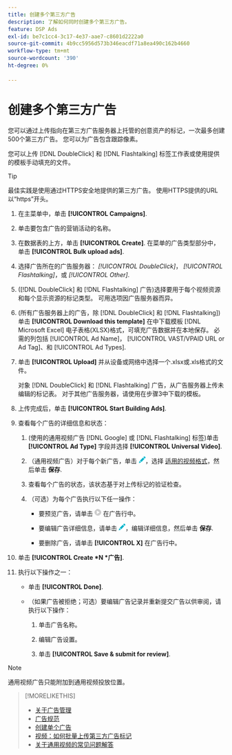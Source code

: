 ```yaml
---
title: 创建多个第三方广告
description: 了解如何同时创建多个第三方广告。
feature: DSP Ads
exl-id: be7c1cc4-3c17-4e37-aae7-c8601d2222a0
source-git-commit: 4b9cc5956d573b346eacdf71a8ea490c162b4660
workflow-type: tm+mt
source-wordcount: '390'
ht-degree: 0%

---
```


# 创建多个第三方广告

您可以通过上传指向在第三方广告服务器上托管的创意资产的标记，一次最多创建500个第三方广告。 您可以为广告包含跟踪像素。<!-- The bulksheet template for other ad servers says you can include 200. Which is it: 200 or 500? -->

您可以上传 [!DNL DoubleClick] 和 [!DNL Flashtalking] 标签工作表或使用提供的模板手动填充的文件。

>[!TIP]
>
> 最佳实践是使用通过HTTPS安全地提供的第三方广告。 使用HTTPS提供的URL以“https”开头。

1. 在主菜单中，单击 **[!UICONTROL Campaigns]**.

1. 单击要包含广告的营销活动的名称。

1. 在数据表的上方，单击 **[!UICONTROL Create]**. 在菜单的广告类型部分中，单击 **[!UICONTROL Bulk upload ads]**.

1. 选择广告所在的广告服务器： *[!UICONTROL DoubleClick]*， *[!UICONTROL Flashtalking]*，或 *[!UICONTROL Other]*.

1. ([!DNL DoubleClick] 和 [!DNL Flashtalking] 广告)选择要用于每个视频资源和每个显示资源的标记类型。 可用选项因广告服务器而异。

1. (所有广告服务器上的广告，除 [!DNL DoubleClick] 和 [!DNL Flashtalking])单击 **[!UICONTROL Download this template]** 在中下载模板 [!DNL Microsoft Excel] 电子表格(XLSX)格式，可填充广告数据并在本地保存。 必需的列包括 [!UICONTROL Ad Name]， [!UICONTROL VAST/VPAID URL or Ad Tag]、和 [!UICONTROL Ad Types].

1. 单击 **[!UICONTROL Upload]** 并从设备或网络中选择一个.xlsx或.xls格式的文件。

   对象 [!DNL DoubleClick] 和 [!DNL Flashtalking] 广告，从广告服务器上传未编辑的标记表。 对于其他广告服务器，请使用在步骤3中下载的模板。

1. 上传完成后，单击 **[!UICONTROL Start Building Ads]**.

1. 查看每个广告的详细信息和状态：

   1. (使用的通用视频广告 [!DNL Google] 或 [!DNL Flashtalking] 标签)单击 **[!UICONTROL Ad Type]** 字段并选择 **[!UICONTROL Universal Video]**.

   1. （通用视频广告）对于每个新广告，单击 ![编辑](/help/dsp/assets/edit.png)，选择 [适用的视频格式](/help/dsp/campaign-management/ads/ad-settings-universal-video.md)，然后单击 **保存**.

   1. 查看每个广告的状态，该状态基于对上传标记的验证检查。

   1. （可选）为每个广告执行以下任一操作：

      * 要预览广告，请单击 ![play](/help/dsp/assets/play.png) 在广告行中。

      * 要编辑广告详细信息，请单击 ![编辑](/help/dsp/assets/edit.png)，编辑详细信息，然后单击 **保存**.

      * 要删除广告，请单击 **[!UICONTROL X]** 在广告行中。

1. 单击 **[!UICONTROL Create *N *广告]**.

1. 执行以下操作之一：

   * 单击 **[!UICONTROL Done]**.

   * （如果广告被拒绝；可选）要编辑广告记录并重新提交广告以供审阅，请执行以下操作：

      1. 单击广告名称。

      1. 编辑广告设置。

      1. 单击 **[!UICONTROL Save & submit for review]**.

>[!NOTE]
>
>通用视频广告只能附加到通用视频投放位置。

>[!MORELIKETHIS]
>
>* [关于广告管理](ad-about.md)
>* [广告规范](ad-specs.md)
>* [创建单个广告](ad-create.md)
>* [视频：如何批量上传第三方广告标记](https://experienceleague.adobe.com/docs/advertising-learn/tutorials/dsp/bulk-upload-third-party-ad-tags.html)
>* [关于通用视频的常见问题解答](/help/dsp/campaign-management/faq-universal-video.md)
